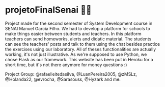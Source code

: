 # projetoFinalSenai 🦝🐧

Project made for the second semester of System Development course in SENAI Manuel Garcia Filho.
We had to develop a platform for schools to make things easier between students and teachers.
In this platform teachers can send homeworks, alerts and didatic material. The students can see the teachers' posts and talk to them using the chat besides practice the  exercises using our laboratory.
All of theses functionalities are actually working, it's not just illustrative.
As we're supposed to use Python, we chose Flask as our framework.
This website has been put in Heroku for a short time, but it's not there anymore for money questions :)

Project Group: @rafaelleitedasilva, @LuanPereira2005, @zMSLz, @Holanda22, @evrocha, @Sarasouss, @Hyzark and me.
